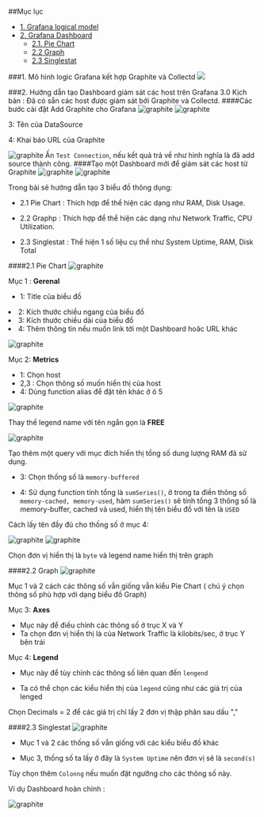 ##Mục lục 
*	[1. Grafana logical model](#model)
*	[2. Grafana Dashboard](#dashboard)
	*	[2.1.	Pie Chart](#pie)
	*	[2.2	Graph](#graph)
	*	[2.3	Singlestat](#single)
	
<a name="model"> </a> ###1. Mô hình logic Grafana kết hợp Graphite và Collectd
<img src="http://i.imgur.com/5GWXWLB.png">

<a name="dashboard"> </a> ###2. Hướng dẫn tạo Dashboard giám sát các host trên Grafana 3.0
Kịch bản : Đã có sẵn các host được giám sát bởi Graphite và Collectd.
####Các bước cài đặt
Add Graphite cho Grafana
![graphite](/images/Gra1.png)
![graphite](/images/Gra2.png)

3: Tên của DataSource

4: Khai báo URL của Graphite

![graphite](/images/Gra3.png)
Ấn `Test Connection`, nếu kết quả trả về như hình nghĩa là đã add source thành công.
####Tạo một Dashboard mới để giám sát các host từ Graphite
![graphite](/images/Gra4.png)
![graphite](/images/Gra5.png)

Trong bài sẽ hướng dẫn tạo 3 biểu đồ thông dụng:

 - 2.1 Pie Chart : Thích hợp để thể hiện các dạng như RAM, Disk Usage.

 - 2.2 Graphp : Thích hợp để thể hiện các dạng như Network Traffic, CPU Utilization.

 - 2.3 Singlestat : Thể hiện 1 số liệu cụ thể như System Uptime, RAM, Disk Total

<a name="pie"> </a> ####2.1 Pie Chart
![graphite](/images/Gra6.png)

Mục 1 : **Gerenal**

 - 1: Title của biểu đồ</ul>
 - 2: Kích thước chiều ngang của biểu đồ
 - 3: Kích thước chiều dài của biểu đồ
 - 4: Thêm thông tin nếu muốn link tới một Dashboard hoăc URL khác

![graphite](/images/Gra8.png)

Mục 2: **Metrics**

 - 1: Chọn host
 - 2,3 : Chọn thông số muốn hiển thị của host
 - 4: Dùng function alias để đặt tên khác ở ô 5

![graphite](/images/Gra9.png)

Thay thế legend name với tên ngắn gọn là **FREE**

![graphite](/images/Gra10.png)

Tạo thêm một query với mục đích hiển thị tổng số dung lượng RAM đã sử dụng.

 - 3: Chọn thống số là `memory-buffered`

 - 4: Sử dụng function tính tổng là `sumSeries()`, ở trong ta điền thông số `memory-cached, memory-used`, hàm `sumSeries()` sẽ tính tổng 3 thông số
là memory-buffer, cached và used, hiển thị tên biểu đồ với tên là `USED`


Cách lấy tên đầy đủ cho thống số ở mục 4:

![graphite](/images/Gra7.png)
![graphite](/images/Gra11.png)

Chọn đơn vị hiển thị là `byte` và legend name hiển thị trên graph

<a name="graph"> </a> ####2.2 Graph
![graphite](/images/Gra12.png)

Mục 1 và 2 cách các thông số vẫn giống vẫn kiểu Pie Chart ( chú ý chọn thông số phù hợp với dạng biểu đồ Graph)

Mục 3: **Axes**

- Mục này để điều chỉnh các thông số ở trục X và Y
- Ta chọn đơn vị hiển thị là của Network Traffic là kilobits/sec, ở trục Y bên trái

Mục 4: **Legend**
 - Mục này để tùy chỉnh các thông số liên quan đến `lengend`
 
 - Ta có thể chọn các kiểu hiển thị của `legend` cũng như các giá trị của lenged

Chọn Decimals = 2 để các giá trị chỉ lấy 2 đơn vị thập phân sau dấu ","

<a name="single"> </a> ####2.3 Singlestat
![graphite](/images/Gra16.png)
 - Mục 1 và 2 các thống số vẫn giống với các kiểu biểu đồ khác 

 - Mục 3, thống số ta lấy ở đây là `System Uptime` nên đơn vị sẽ là `second(s)`

Tùy chọn thêm `Colonng` nếu muốn đặt ngưỡng cho các thông số này.

Ví dụ Dashboard hoàn chỉnh : 

![graphite](/images/Gra17.png)
